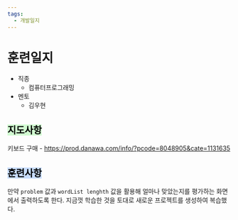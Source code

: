 ```yaml
---
tags:
  - 개발일지
---
```

# 훈련일지

- 직종
	- 컴퓨터프로그래밍
- 멘토
	- 김우현
## <mark style="background: #BBFABBA6;">지도사항</mark>

키보드 구매 - https://prod.danawa.com/info/?pcode=8048905&cate=1131635

## <mark style="background: #ADCCFFA6;">훈련사항</mark>

만약 `problem` 값과 `wordList lenghth` 값을 활용해 얼마나 맞았는지를 평가하는 화면에서 출력하도록 한다.
지금껏 학습한 것을 토대로 새로운 프로젝트를 생성하여 복습했다.